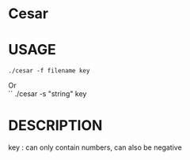# Cesar

# USAGE
```
./cesar -f filename key
```
Or  
``
./cesar -s "string" key

# DESCRIPTION

key : can only contain numbers, can also be negative  
